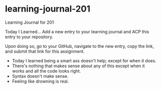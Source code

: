 # learning-journal-201
Learning Journal for 201

Today I Learned...
Add a new entry to your learning journal and ACP this entry to your repository.

Upon doing so, go to your GitHub, navigate to the new entry, copy the link, and submit that link for this assignment.

- Today I learned being a smart ass doesn't help; except for when it does.
- There's nothing that makes sense about any of this except when it works and all the code looks right.
- Syntax doesn't make sense.
- Feeling like drowning is real.
